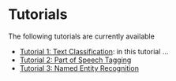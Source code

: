 # Tutorials

The following tutorials are currently available
* [Tutorial 1: Text Classification](tutorial-textclassification1.html): in this tutorial ... 
* [Tutorial 2: Part of Speech Tagging](tutorial-postagging1.html)
* [Tutorial 3: Named Entity Recognition](tutorial-ner1.html)


